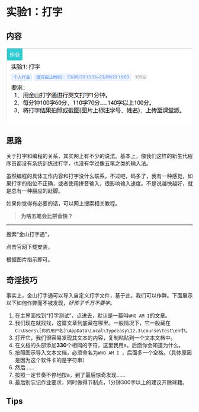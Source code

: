 # 实验1：打字

## 内容

![Test1](./img/test1.png)

## 思路

关于打字和编程的关系，其实网上有不少的说法。基本上，像我们这样的新生代程序员都没有系统训练过打字，也没有学过像五笔之类的输入法。

虽然编程的具体工作内容和打字没什么联系，不过吧，码多了，我有一种感觉，如果打字的指位不正确，或者使用拼音输入，很影响输入速度。不是说越快越好，就是总有一种膈应的赶脚。<!--TODO:-->

如果你觉得有必要的话，可以网上搜索相关教程。
> **为啥五笔会比拼音快？**
> <!--TODO:-->
>

***

<!--TODO:-->
搜索“金山打字通”，

点击官网下载安装，

根据图片指示即可。

<!--TODO:-->
## 奇淫技巧

事实上，金山打字通可以导入自定义打字文件，基于此，我们可以作弊。下面展示以下如何作弊而不被发现，_好孩子千万不要学_。

1. 在主界面找到“打字测试”，点进去，默认是一篇叫`WHO AM I`的文章。
2. 我们现在就找找，这篇文章到底藏在哪里。一般情况下，它一般藏在`C:\Users\[你的用户名]\AppData\Local\Typeeasy\12.3\course\test\en`中。
3. 打开它，我们很容易发现其文本的内容，复制粘贴到一个文本文档中。
4. 在文档的头部添加**330**个相同的字符，这里我用a。后面你会知道为什么。
5. 按照图示导入文本文档，必须命名为`WHO AM I `，后面多一个空格。（具体原因是因为这个软件卡的是字符串）
6. 然后……
7. 按照一定节奏不停地按a，到了最后惊奇发现……
8. 最后别忘记作业要求，同时做得节制点，1分钟300字以上的建议开除球籍。

## Tips
<!--TODO:1.2.-->